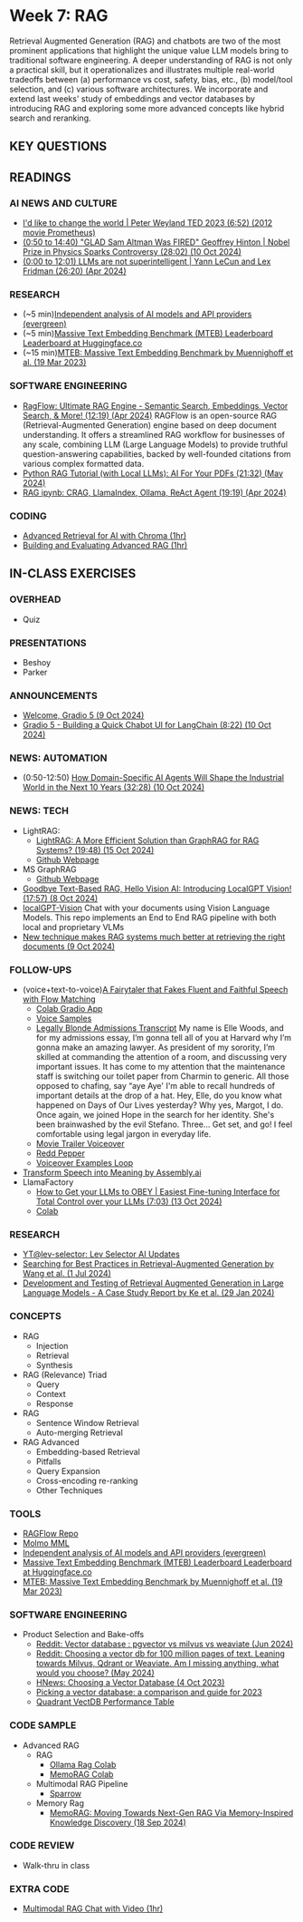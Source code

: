 
# Week 7: RAG

Retrieval Augmented Generation (RAG) and chatbots are two of the most prominent applications that highlight the unique value LLM models bring to traditional software engineering. A deeper understanding of RAG is not only a practical skill, but it operationalizes and illustrates multiple real-world tradeoffs between (a) performance vs cost, safety, bias, etc., (b) model/tool selection, and (c) various software architectures. We incorporate and extend last weeks' study of embeddings and vector databases by introducing RAG and exploring some more advanced concepts like hybrid search and reranking.  

## KEY QUESTIONS



## READINGS

### AI NEWS AND CULTURE

* [I'd like to change the world | Peter Weyland TED 2023 (6:52) (2012 movie Prometheus)](https://www.youtube.com/watch?v=6EtegGrPcp4)
* [(0:50 to 14:40) "GLAD Sam Altman Was FIRED" Geoffrey Hinton | Nobel Prize in Physics Sparks Controversy (28:02) (10 Oct 2024)](https://www.youtube.com/watch?v=MTK3wpzAPwY)
* [(0:00 to 12:01) LLMs are not superintelligent | Yann LeCun and Lex Fridman (26:20) (Apr 2024)](https://www.youtube.com/watch?v=NVxcsekcbhs)

### RESEARCH

* (~5 min)[Independent analysis of AI models and API providers (evergreen)](https://artificialanalysis.ai/)
* (~5 min)[Massive Text Embedding Benchmark (MTEB) Leaderboard Leaderboard at Huggingface.co](https://huggingface.co/spaces/mteb/leaderboard)
* (~15 min)[MTEB: Massive Text Embedding Benchmark by Muennighoff et al. (19 Mar 2023)](https://arxiv.org/pdf/2210.07316)

### SOFTWARE ENGINEERING

* [RagFlow: Ultimate RAG Engine - Semantic Search, Embeddings, Vector Search, & More! (12:19) (Apr 2024)](https://www.youtube.com/watch?v=awTJmsSj2tA)
  RAGFlow is an open-source RAG (Retrieval-Augmented Generation) engine based on deep document understanding. It offers a streamlined RAG workflow for businesses of any scale, combining LLM (Large Language Models) to provide truthful question-answering capabilities, backed by well-founded citations from various complex formatted data.
* [Python RAG Tutorial (with Local LLMs): AI For Your PDFs (21:32) (May 2024)](https://www.youtube.com/watch?v=2TJxpyO3ei4&list=PLD7HrIBE_yqIXVd1bq-E-7Q49QaZheu9e)
* [RAG ipynb: CRAG, LlamaIndex, Ollama, ReAct Agent (19:19) (Apr 2024)](https://www.youtube.com/watch?v=qPsmRk14BNM&list=PLD7HrIBE_yqIXVd1bq-E-7Q49QaZheu9e&index=5)

### CODING

* [Advanced Retrieval for AI with Chroma (1hr)](https://learn.deeplearning.ai/courses/advanced-retrieval-for-ai/lesson/1/introduction)
* [Building and Evaluating Advanced RAG (1hr)](https://learn.deeplearning.ai/courses/building-evaluating-advanced-rag/lesson/1/introduction)

## IN-CLASS EXERCISES

### OVERHEAD

* Quiz

### PRESENTATIONS

* Beshoy
* Parker

### ANNOUNCEMENTS

* [Welcome, Gradio 5 (9 Oct 2024)](https://huggingface.co/blog/gradio-5)
* [Gradio 5 - Building a Quick Chabot UI for LangChain (8:22) (10 Oct 2024)](https://www.youtube.com/watch?v=u_Xm3vgBQ9Y)

### NEWS: AUTOMATION

* (0:50-12:50) [How Domain-Specific AI Agents Will Shape the Industrial World in the Next 10 Years (32:28) (10 Oct 2024)](https://youtu.be/aWEaEgV1pHQ?t=58)

### NEWS: TECH

* LightRAG:
  * [LightRAG: A More Efficient Solution than GraphRAG for RAG Systems? (19:48) (15 Oct 2024)](https://www.youtube.com/watch?v=oageL-1I0GE)
  * [Github Webpage](https://lightrag.github.io/)
* MS GraphRAG
  * [Github Webpage](https://microsoft.github.io/graphrag/)
* [Goodbye Text-Based RAG, Hello Vision AI: Introducing LocalGPT Vision! (17:57) (8 Oct 2024)](https://www.youtube.com/watch?v=YPs4eGDpIY4)
* [localGPT-Vision](https://github.com/PromtEngineer/localGPT-Vision)
  Chat with your documents using Vision Language Models. This repo implements an End to End RAG pipeline with both local and proprietary VLMs
* [New technique makes RAG systems much better at retrieving the right documents (9 Oct 2024)](https://venturebeat.com/ai/new-technique-makes-rag-systems-much-better-at-retrieving-the-right-documents/)

### FOLLOW-UPS

* (voice+text-to-voice)[A Fairytaler that Fakes Fluent and Faithful Speech with Flow Matching](https://swivid.github.io/F5-TTS/) 
  * [Colab Gradio App](https://colab.research.google.com/github/NeuralFalconYT/F5-TTS-Demo/blob/main/Official_F5_TTS_Demo.ipynb#scrollTo=RUNBiTLLYN49)
  * [Voice Samples](https://drive.google.com/drive/folders/18k-IMiwdkjbOLoruDk0xLvXm52m6pegI?usp=sharing)
  * [Legally Blonde Admissions Transcript](https://www.youtube.com/watch?v=ZbZndWCq6Gs&t=37s)
  My name is Elle Woods, and for my admissions essay, I’m gonna tell all of you at Harvard why I’m gonna make an amazing lawyer.
  As president of my sorority, I’m skilled at commanding the attention of a room, and discussing very important issues.
  It has come to my attention that the maintenance staff is switching our toilet paper from Charmin to generic.
  All those opposed to chafing, say “aye Aye'
  I'm able to recall hundreds of important details at the drop of a hat.
  Hey, Elle, do you know what happened on Days of Our Lives yesterday?
  Why yes, Margot, I do.
  Once again, we joined Hope in the search for her identity.
  She's been brainwashed by the evil Stefano.
  Three... Get set, and go!
  I feel comfortable using legal jargon in everyday life.
  * [Movie Trailer Voiceover](https://youtu.be/ZB_hAVZLKE8?t=18)
  * [Redd Pepper](https://www.youtube.com/watch?v=5K-6vL0LqMw)
  * [Voiceover Examples Loop](https://www.youtube.com/watch?v=qGBdwOsvl3E)
* [Transform Speech into Meaning by Assembly.ai](https://www.assemblyai.com/)
* LlamaFactory
  * [How to Get your LLMs to OBEY | Easiest Fine-tuning Interface for Total Control over your LLMs (7:03) (13 Oct 2024)](https://www.youtube.com/watch?v=nMFzUeOUzyo)
  * [Colab](https://colab.research.google.com/drive/1eRTPn37ltBbYsISy9Aw2NuI2Aq5CQrD9?usp=sharing#scrollTo=wFyKaGC1dcEx)

### RESEARCH

* [YT@lev-selector: Lev Selector AI Updates](https://www.youtube.com/@lev-selector)
* [Searching for Best Practices in Retrieval-Augmented Generation by Wang et al. (1 Jul 2024)](https://www.semanticscholar.org/paper/Searching-for-Best-Practices-in-Retrieval-Augmented-Wang-Wang/9a946c503b6e799b3d57375b6edfaf4e24febcea)
* [Development and Testing of Retrieval Augmented Generation in Large Language Models - A Case Study Report by Ke et al. (29 Jan 2024)](https://www.semanticscholar.org/paper/Development-and-Testing-of-Retrieval-Augmented-in-A-Ke-Jin/7423e5c903fb2befaf471cae64e2530f7c1d0404)

### CONCEPTS

* RAG 
  * Injection
  * Retrieval
  * Synthesis
* RAG (Relevance) Triad
  * Query
  * Context
  * Response
* RAG
  * Sentence Window Retrieval
  * Auto-merging Retrieval
* RAG Advanced
  * Embedding-based Retrieval
  * Pitfalls
  * Query Expansion
  * Cross-encoding re-ranking
  * Other Techniques

### TOOLS

* [RAGFlow Repo](https://github.com/infiniflow/ragflow)
* [Molmo MML](https://molmo.allenai.org/)
* [Independent analysis of AI models and API providers (evergreen)](https://artificialanalysis.ai/)
* [Massive Text Embedding Benchmark (MTEB) Leaderboard Leaderboard at Huggingface.co](https://huggingface.co/spaces/mteb/leaderboard)
* [MTEB: Massive Text Embedding Benchmark by Muennighoff et al. (19 Mar 2023)](https://arxiv.org/pdf/2210.07316)

### SOFTWARE ENGINEERING

* Product Selection and Bake-offs
  * [Reddit: Vector database : pgvector vs milvus vs weaviate (Jun 2024)](https://www.reddit.com/r/LocalLLaMA/comments/1e63m16/vector_database_pgvector_vs_milvus_vs_weaviate/)
  * [Reddit: Choosing a vector db for 100 million pages of text. Leaning towards Milvus, Qdrant or Weaviate. Am I missing anything, what would you choose? (May 2024)](https://www.reddit.com/r/vectordatabase/comments/1dcvyrm/choosing_a_vector_db_for_100_million_pages_of/)
  * [HNews: Choosing a Vector Database (4 Oct 2023)](https://news.ycombinator.com/item?id=37764489)
  * [Picking a vector database: a comparison and guide for 2023](https://benchmark.vectorview.ai/vectordbs.html)
  * [Quadrant VectDB Performance Table](https://qdrant.tech/benchmarks/)

### CODE SAMPLE

* Advanced RAG
  * RAG
    * [Ollama Rag Colab](https://colab.research.google.com/drive/1cqLm7bxVAvh5HA5X38KG-gmofdGrEAwN?usp=sharing)
    * [MemoRAG Colab](https://github.com/qhjqhj00/MemoRAG)
  * Multimodal RAG Pipeline
    * [Sparrow](https://github.com/katanaml/sparrow)
  * Memory Rag
    * [MemoRAG: Moving Towards Next-Gen RAG Via Memory-Inspired Knowledge Discovery (18 Sep 2024)](https://github.com/qhjqhj00/MemoRAG)

### CODE REVIEW

* Walk-thru in class

### EXTRA CODE

* [Multimodal RAG Chat with Video (1hr)](https://www.deeplearning.ai/short-courses/multimodal-rag-chat-with-videos/)